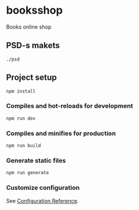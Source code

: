 # booksshop
Books online shop

## PSD-s makets
```
./psd
```

## Project setup
```
npm install
```

### Compiles and hot-reloads for development
```
npm run dev
```

### Compiles and minifies for production
```
npm run build
```

### Generate static files
```
npm run generate
```

### Customize configuration
See [Configuration Reference](https://cli.vuejs.org/config/).
